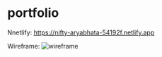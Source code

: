 # portfolio
Nnetlify:
https://nifty-aryabhata-54192f.netlify.app

Wireframe:
![wireframe](https://user-images.githubusercontent.com/79131508/145828914-14844a6a-0399-418d-9ca7-52e1b5598c3a.jpeg)

